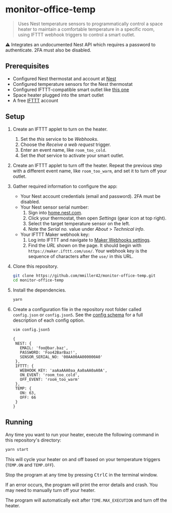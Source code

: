 # monitor-office-temp

> Uses Nest temperature sensors to programmatically control a space heater to maintain a comfortable temperature in a specific room, using IFTTT webhook triggers to control a smart outlet.

⚠️ Integrates an undocumented Nest API which requires a password to authenticate. 2FA must also be disabled.

## Prerequisites

* Configured Nest thermostat and account at [Nest](https://home.nest.com/)
* Configured temperature sensors for the Nest thermostat
* Configured IFTTT-compatible smart outlet like [this one](https://www.amazon.com/gp/product/B07CVFD2KC/)
* Space heater plugged into the smart outlet
* A free [IFTTT](https://ifttt.com/) account

## Setup

1. Create an IFTTT applet to turn on the heater.

   1. Set the *this* service to be *Webhooks*.
   1. Choose the *Receive a web request* trigger.
   1. Enter an event name, like `room_too_cold`.
   1. Set the *that* service to activate your smart outlet.

1. Create an IFTTT applet to turn off the heater. Repeat the previous step with a different event name, like `room_too_warm`, and set it to turn off your outlet.

1. Gather required information to configure the app:

    * Your Nest account credentials (email and password). 2FA must be disabled.
    * Your Nest sensor serial number:
        1. Sign into [home.nest.com](https://home.nest.com/).
        1. Click your thermostat, then open *Settings* (gear icon at top right).
        1. Select the target temperature sensor on the left.
        1. Note the *Serial no.* value under *About* &gt; *Technical info*.
    * Your IFTTT Maker webhook key:
        1. Log into IFTTT and navigate to [Maker Webhooks settings](https://ifttt.com/services/maker_webhooks/settings).
        1. Find the *URL* shown on the page. It should begin with `https://maker.ifttt.com/use/`. Your webhook key is the sequence of characters after the `use/` in this URL.

1. Clone this repository.
    ```sh
    git clone https://github.com/mmiller42/monitor-office-temp.git
    cd monitor-office-temp
    ```

1. Install the dependencies.
    ```sh
    yarn
    ```

1. Create a configuration file in the repository root folder called `config.json` or `config.json5`. See the [config schema](./configSchema.json5) for a full description of each config option.
    ```sh
    vim config.json5
    ```

    ```json5
   {
     NEST: {
       EMAIL: 'foo@bar.baz',
       PASSWORD: 'Foo42BarBaz!',
       SENSOR_SERIAL_NO: '00AA00AA000000A0'
     },
     IFTTT: {
       WEBHOOK_KEY: 'aaAaAAA0aa_Aa0aAA0aA0A',
       ON_EVENT: 'room_too_cold',
       OFF_EVENT: 'room_too_warm'
     },
     TEMP: {
       ON: 63,
       OFF: 66
     }
   }
   ```

## Running

Any time you want to run your heater, execute the following command in this repository's directory:

```sh
yarn start
```

This will cycle your heater on and off based on your temperature triggers (`TEMP.ON` and `TEMP.OFF`).

Stop the program at any time by pressing <kbd>Ctrl</kbd><kbd>C</kbd> in the terminal window.

If an error occurs, the program will print the error details and crash. You may need to manually turn off your heater.

The program will automatically exit after `TIME.MAX_EXECUTION` and turn off the heater.
